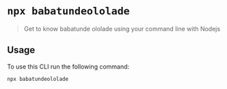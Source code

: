 # `npx babatundeololade`

> Get to know babatunde ololade using your command line with Nodejs

## Usage

To use this CLI run the following command:

```sh
npx babatundeololade
```
